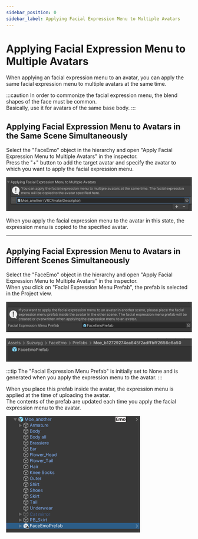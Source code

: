 ```yaml
---
sidebar_position: 0
sidebar_label: Applying Facial Expression Menu to Multiple Avatars
---
```


# Applying Facial Expression Menu to Multiple Avatars

When applying an facial expression menu to an avatar, you can apply the same facial expression menu to multiple avatars at the same time.

:::caution
In order to commonize the facial expression menu, the blend shapes of the face must be common.  
Basically, use it for avatars of the same base body.
:::

## Applying Facial Expression Menu to Avatars in the Same Scene Simultaneously

Select the "FaceEmo" object in the hierarchy and open "Apply Facial Expression Menu to Multiple Avatars" in the inspector.  
Press the "+" button to add the target avatar and specify the avatar to which you want to apply the facial expression menu.

![Add Target Avatars](sub_avatars.png)

When you apply the facial expression menu to the avatar in this state, the expression menu is copied to the specified avatar.

---

## Applying Facial Expression Menu to Avatars in Different Scenes Simultaneously

Select the "FaceEmo" object in the hierarchy and open "Apply Facial Expression Menu to Multiple Avatars" in the inspector.  
When you click on "Facial Expression Menu Prefab", the prefab is selected in the Project view.

![Select Prefab in Inspector](prefab_inspector.png)

![Select Prefab in Project View](prefab_project.png)

:::tip
The "Facial Expression Menu Prefab" is initially set to None and is generated when you apply the expression menu to the avatar.
:::

When you place this prefab inside the avatar, the expression menu is applied at the time of uploading the avatar.  
The contents of the prefab are updated each time you apply the facial expression menu to the avatar.

![Place Prefab Inside Avatar](prefab_avatar.png)
